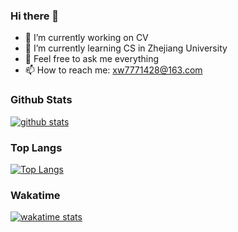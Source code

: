 ### Hi there 👋

- 🔭 I’m currently working on CV 
- 🌱 I’m currently learning CS in Zhejiang University
- 💬 Feel free to ask me everything
- 📫 How to reach me: xw7771428@163.com


### Github Stats
[![github stats](https://github-readme-stats.vercel.app/api?username=Lokilankaaa&c&ount_private=true&show_icons=true&bg_color=30,e96443,904e95&title_color=fff&text_color=fff)]()

### Top Langs
[![Top Langs](https://github-readme-stats.vercel.app/api/top-langs/?username=Lokilankaaa&bg_color=30,e96443,904e95&title_color=fff&text_color=fff&langs_count=15&layout=compact)](https://github.com/anuraghazra/github-readme-stats)


### Wakatime
[![wakatime stats](https://github-readme-stats.vercel.app/api/wakatime?username=Lokilankaaa&bg_color=30,e96443,904e95&title_color=fff&text_color=fff)](https://github.com/anuraghazra/github-readme-stats)
